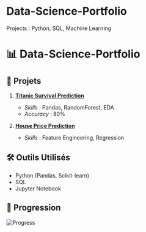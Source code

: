 # Data-Science-Portfolio
Projects : Python, SQL, Machine Learning

# 📊 Data-Science-Portfolio

## 🚀 Projets
1. **[Titanic Survival Prediction](Projects/01-Titanic/README.md)**  
   - *Skills* : Pandas, RandomForest, EDA  
   - *Accuracy* : 80%  

2. **[House Price Prediction](Projets/02-House-Prices/README.md)**  
   - *Skills* : Feature Engineering, Regression  

## 🛠️ Outils Utilisés
- Python (Pandas, Scikit-learn)
- SQL
- Jupyter Notebook

## 📅 Progression
![Progress](https://progress-bar.dev/5/?title=Completed)